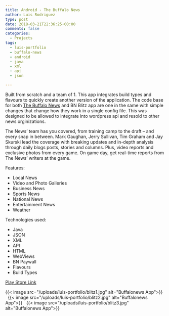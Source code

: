 ```yaml
---
title: Android - The Buffalo News
author: Luis Rodriguez
type: post
date: 2018-03-21T22:36:25+00:00
comments: false
categories:
  - Projects
tags:
  - luis-portfolio
  - buffalo-news
  - android
  - java
  - xml
  - api
  - json

---
```


Built from scratch and a team of 1. This app integrates build types and flavours to quickly create another version of the application. The code base for both [The Buffalo News](/post/projects/android-buffalonews) and BN Blitz app are one in the same with simple changes that change how they work in a single config file. This was designed to be allowed to integrate into wordpress api and resold to other news orginizations.

The News’ team has you covered, from training camp to the draft – and every snap in between. Mark Gaughan, Jerry Sullivan, Tim Graham and Jay Skurski lead the coverage with breaking updates and in-depth analysis through daily blogs posts, stories and columns. Plus, video reports and exclusive photos from every game. On game day, get real-time reports from The News’ writers at the game.


Features:

 - Local News
 - Video and Photo Galleries
 - Business News
 - Sports News
 - National News
 - Entertainment News
 - Weather

Technologies used:

 - Java
 - JSON
 - XML
 - API
 - HTML
 - WebViews
 - BN Paywall
 - Flavours
 - Build Types

[Play Store Link](https://play.google.com/store/apps/details?id=com.buffalonews.blitz)

<!--more-->

{{< image src="/uploads/luis-portfolio/blitz1.jpg" alt="Buffalonews App">}}
&nbsp;
{{< image src="/uploads/luis-portfolio/blitz2.jpg" alt="Buffalonews App">}}
&nbsp;
{{< image src="/uploads/luis-portfolio/blitz3.jpg" alt="Buffalonews App">}}


